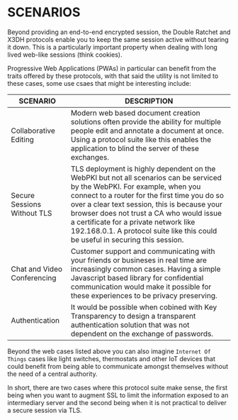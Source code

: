 # SCENARIOS

Beyond providing an end-to-end encrypted session, the Double Ratchet and X3DH protocols enable you to keep the same session active without tearing it down. This is a particularly important property when dealing with long lived web-like sessions (think cookies).

Progressive Web Applications (PWAs) in particular can benefit from the traits offered by these protocols, with that said the utility is not limited to these cases, some use csaes that might be interesting include:

| **SCENARIO**                | **DESCRIPTION**                                            |
|-----------------------------|------------------------------------------------------------|
| Collaborative Editing       | Modern web based document creation solutions often provide the ability for multiple people edit and annotate a document at once. Using a protocol suite like this enables the application to blind the server of these exchanges.                                                                                 |
| Secure Sessions Without TLS | TLS deployment is highly dependent on the WebPKI but not all scenarios can be serviced by the WebPKI. For example, when you connect to a router for the first time you do so over a clear text session, this is because your browser does not trust a CA who would issue a certificate for a private network like 192.168.0.1. A protocol suite like this could be useful in securing this session.                                                  |
| Chat and Video Conferencing  | Customer support and communicating with your friends or busineses in real time are increasingly common cases. Having a simple Javascript based library for confidential communication would make it possible for these experiences to be privacy preserving.                                                |
| Authentication               | It would be possible when cobined with Key Transparency to design a transparent authentication solution that was not dependent on the exchange of passwords.                              |

Beyond the web cases listed above you can also imagine `Internet Of Things` cases like light switches, thermostats and other IoT devices that could benefit from being able to communicate amongst themselves without the need of a central authority. 

In short, there are two cases where this protocol suite make sense, the first being when you want to augment SSL to limit the information exposed to an intermediary server and the second being when it is not practical to deliver a secure session via TLS.
